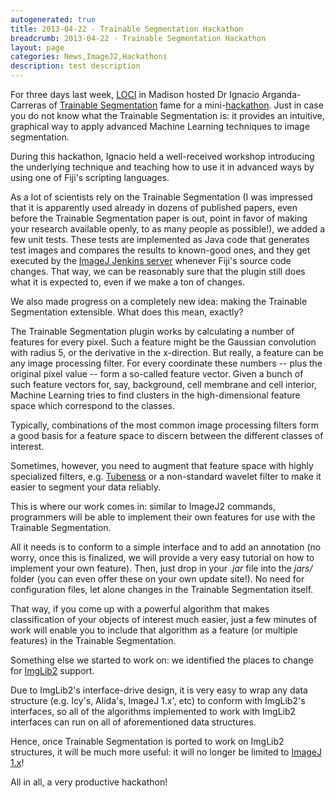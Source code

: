 ```yaml
---
autogenerated: true
title: 2013-04-22 - Trainable Segmentation Hackathon
breadcrumb: 2013-04-22 - Trainable Segmentation Hackathon
layout: page
categories: News,ImageJ2,Hackathons
description: test description
---
```


For three days last week, [LOCI](http://loci.wisc.edu/) in Madison hosted Dr Ignacio Arganda-Carreras of [Trainable Segmentation](Trainable_Segmentation ) fame for a mini-[hackathon](Hackathon ). Just in case you do not know what the Trainable Segmentation is: it provides an intuitive, graphical way to apply advanced Machine Learning techniques to image segmentation.

During this hackathon, Ignacio held a well-received workshop introducing the underlying technique and teaching how to use it in advanced ways by using one of Fiji's scripting languages.

As a lot of scientists rely on the Trainable Segmentation (I was impressed that it is apparently used already in dozens of published papers, even before the Trainable Segmentation paper is out, point in favor of making your research available openly, to as many people as possible!), we added a few unit tests. These tests are implemented as Java code that generates test images and compares the results to known-good ones, and they get executed by the [ImageJ Jenkins server](Jenkins ) whenever Fiji's source code changes. That way, we can be reasonably sure that the plugin still does what it is expected to, even if we make a ton of changes.

We also made progress on a completely new idea: making the Trainable Segmentation extensible. What does this mean, exactly?

The Trainable Segmentation plugin works by calculating a number of features for every pixel. Such a feature might be the Gaussian convolution with radius 5, or the derivative in the x-direction. But really, a feature can be any image processing filter. For every coordinate these numbers -- plus the original pixel value -- form a so-called feature vector. Given a bunch of such feature vectors for, say, background, cell membrane and cell interior, Machine Learning tries to find clusters in the high-dimensional feature space which correspond to the classes.

Typically, combinations of the most common image processing filters form a good basis for a feature space to discern between the different classes of interest.

Sometimes, however, you need to augment that feature space with highly specialized filters, e.g. [Tubeness](Tubeness ) or a non-standard wavelet filter to make it easier to segment your data reliably.

This is where our work comes in: similar to ImageJ2 commands, programmers will be able to implement their own features for use with the Trainable Segmentation.

All it needs is to conform to a simple interface and to add an annotation (no worry, once this is finalized, we will provide a very easy tutorial on how to implement your own feature). Then, just drop in your *.jar* file into the *jars/* folder (you can even offer these on your own update site!). No need for configuration files, let alone changes in the Trainable Segmentation itself.

That way, if you come up with a powerful algorithm that makes classification of your objects of interest much easier, just a few minutes of work will enable you to include that algorithm as a feature (or multiple features) in the Trainable Segmentation.

Something else we started to work on: we identified the places to change for [ImgLib2](ImgLib2 ) support.

Due to ImgLib2's interface-drive design, it is very easy to wrap any data structure (e.g. Icy's, Alida's, ImageJ 1.x', etc) to conform with ImgLib2's interfaces, so all of the algorithms implemented to work with ImgLib2 interfaces can run on all of aforementioned data structures.

Hence, once Trainable Segmentation is ported to work on ImgLib2 structures, it will be much more useful: it will no longer be limited to [ImageJ 1.x](ImageJ1 )!

All in all, a very productive hackathon!

  
